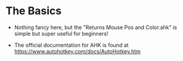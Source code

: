 # The Basics #

- Nothing fancy here, but the "Returns Mouse Pos and Color.ahk" is simple but super useful for beginners!

- The official documentation for AHK is found at https://www.autohotkey.com/docs/AutoHotkey.htm
